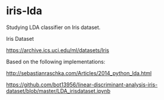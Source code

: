 # iris-lda
Studying LDA classifier on Iris dataset.

Iris Dataset

https://archive.ics.uci.edu/ml/datasets/Iris

Based on the following implementations:

http://sebastianraschka.com/Articles/2014_python_lda.html

https://github.com/bot13956/linear-discriminant-analysis-iris-dataset/blob/master/LDA_irisdataset.ipynb
